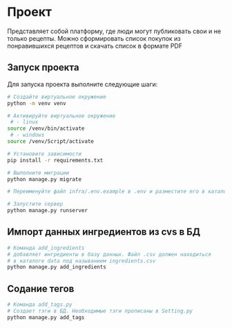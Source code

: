 # Проект 
Представляет собой платформу, где люди могут публиковать свои и не только рецепты.
Можно сформировать список покупок из понравившихся рецептов и скачать список в формате PDF

## Запуск проекта

Для запуска проекта выполните следующие шаги:

```bash
# Создайте виртуальное окружение
python -m venv venv

# Активируйте виртуальное окружение
 # - linux
source /venv/bin/activate 
 # - windows
source /venv/Script/activate

# Установите зависимости
pip install -r requirements.txt

# Выполните миграции
python manage.py migrate

# Переименуйте файл infra/.env.example в .env и разместите его в каталоге backend, рядом с файлом requirements.txt

# Запустите сервер
python manage.py runserver
```

## Импорт данных ингредиентов из cvs в БД

```bash
# Команда add_ingredients
# добавляет ингредиенты в базу данных. Файл .csv должен находиться 
# в каталоге data под называнием ingredients.csv
python manage.py add_ingredients 
```

## Содание тегов 

```bash
# Команда add_tags.py 
# Создает тэги в БД. Необходимые тэги прописаны в Setting.py
python manage.py add_tags
```
